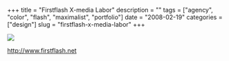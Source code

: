 +++
title = "Firstflash X-media Labor"
description = ""
tags = ["agency", "color", "flash", "maximalist", "portfolio"]
date = "2008-02-19"
categories = ["design"]
slug = "firstflash-x-media-labor"
+++


 

  <div id="screens-thumbs" class="clearfix">
    <div class="txt-center" id="design-submission"><a href="http://www.firstflash.net/"><img id='bluga-thumbnail-911' class='bluga-thumbnail large' src='//media.konigi.com/bluga/
wt47f279d756885_0.jpg'/></a></div>  
  </div>   
<p><a href="http://www.firstflash.net/">http://www.firstflash.net</a></p>




